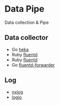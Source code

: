 

# Data Pipe

Data collection & Pipe

## Data collector

- Go [heka](https://github.com/mozilla-services/heka)
- Ruby [fluentd](http://www.fluentd.org/)
- Ruby [fluentd](https://github.com/fluent/fluentd)
- Go [fluentd-forwarder](https://github.com/fluent/fluentd-forwarder)

## Log
- [nxlog](http://nxlog.org/)
- [logio](http://logio.org/)